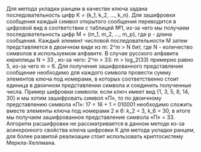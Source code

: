 Для метода укладки ранцем в качестве ключа задана последовательность цифр K = {k_1, k_2, ..., k_n}.
Для зашифровки сообщения каждый символ открытого сообщения переводится в цифровой вид в соответствии с таблицей №1, из-за чего мы получаем последовательность цифр M = {m_1, m_2, ..., m_p}, где p - длина сообщения.
Каждый элемент числовой последовательности M затем представляется в двоичном виде из m: 2^m > N бит, где N - количество символов в используемом алфавите. В случае русского алфавита кириллицы N = 33 , из-за чего: 2^m > 33: m > log_2(33) примерно равно 5, из-за чего m = 6.
Для получения зашифрованного представления сообщение необходимо для каждого символа провести сумму элементов ключа под номерами, в которых соответственно стоит единица в двоичном представлении символа и соединить полученные числа.
Пример шифровки символа: если ключ имеет вид {1, 3, 5, 8, 14, 30} и мы хотим зашифровать символ «П», то по двоичному представлению символа «П»: 17 = 16 + 1 = 010001 необходимо сложить вместе элементы ключа под номерами 2 и 6: k_2 = 3, k_6 = 30, в итоге мы получаем зашифрованное представление символа «П» = 33.
Алгоритм расшифровки не рассматривается в данном методе из-за асинхронного свойства ключа шифровки K для метода укладки ранцем, для более развитой реализации стоит использовать криптосистему Меркла-Хеллмана.